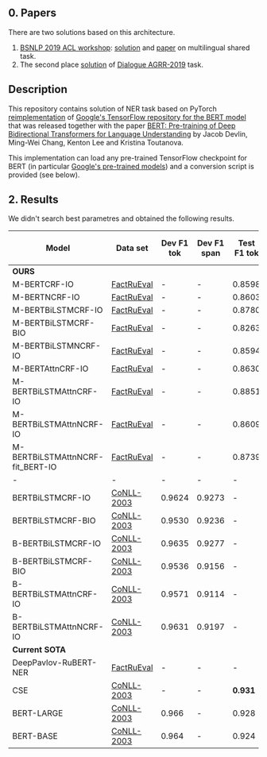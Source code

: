 ## 0. Papers
There are two solutions based on this architecture.
1. [BSNLP 2019 ACL workshop](http://bsnlp.cs.helsinki.fi/shared_task.html): [solution](https://github.com/king-menin/slavic-ner) and [paper](https://arxiv.org/abs/1906.09978) on multilingual shared task.
2. The second place [solution](https://github.com/king-menin/AGRR-2019) of [Dialogue AGRR-2019](https://github.com/dialogue-evaluation/AGRR-2019) task.

## Description
This repository contains solution of NER task based on PyTorch [reimplementation](https://github.com/huggingface/pytorch-pretrained-BERT) of [Google's TensorFlow repository for the BERT model](https://github.com/google-research/bert) that was released together with the paper [BERT: Pre-training of Deep Bidirectional Transformers for Language Understanding](https://arxiv.org/abs/1810.04805) by Jacob Devlin, Ming-Wei Chang, Kenton Lee and Kristina Toutanova.

This implementation can load any pre-trained TensorFlow checkpoint for BERT (in particular [Google's pre-trained models](https://github.com/google-research/bert)) and a conversion script is provided (see below).

## 2. Results
We didn't search best parametres and obtained the following results.

| Model | Data set | Dev F1 tok | Dev F1 span | Test F1 tok | Test F1 span
|-|-|-|-|-|-|
|**OURS**||||||
| M-BERTCRF-IO | [FactRuEval](https://github.com/dialogue-evaluation/factRuEval-2016) | - | - | 0.8598 | 0.7676
| M-BERTNCRF-IO | [FactRuEval](https://github.com/dialogue-evaluation/factRuEval-2016) | - | - | 0.8603 | 0.7783
| M-BERTBiLSTMCRF-IO | [FactRuEval](https://github.com/dialogue-evaluation/factRuEval-2016) | - | - | 0.8780 | 0.8108
| M-BERTBiLSTMCRF-BIO | [FactRuEval](https://github.com/dialogue-evaluation/factRuEval-2016) | - | - | 0.8263 | 0.8051
| M-BERTBiLSTMNCRF-IO | [FactRuEval](https://github.com/dialogue-evaluation/factRuEval-2016) | - | - | 0.8594 | 0.7842
| M-BERTAttnCRF-IO | [FactRuEval](https://github.com/dialogue-evaluation/factRuEval-2016) | - | - | 0.8630 | 0.7879
| M-BERTBiLSTMAttnCRF-IO | [FactRuEval](https://github.com/dialogue-evaluation/factRuEval-2016) | - | - | 0.8851 | 0.8244
| M-BERTBiLSTMAttnNCRF-IO | [FactRuEval](https://github.com/dialogue-evaluation/factRuEval-2016) | - | - | 0.8609 | 0.7869
| M-BERTBiLSTMAttnNCRF-fit_BERT-IO | [FactRuEval](https://github.com/dialogue-evaluation/factRuEval-2016) | - | - |  0.8739 | 0.8201
|-|-|-|-|-|-|
| BERTBiLSTMCRF-IO | [CoNLL-2003](https://github.com/synalp/NER/tree/master/corpus/CoNLL-2003) | 0.9624 | 0.9273 | - | -
| BERTBiLSTMCRF-BIO | [CoNLL-2003](https://github.com/synalp/NER/tree/master/corpus/CoNLL-2003) | 0.9530 | 0.9236 | - | -
| B-BERTBiLSTMCRF-IO | [CoNLL-2003](https://github.com/synalp/NER/tree/master/corpus/CoNLL-2003) | 0.9635 | 0.9277 | - | -
| B-BERTBiLSTMCRF-BIO | [CoNLL-2003](https://github.com/synalp/NER/tree/master/corpus/CoNLL-2003) | 0.9536 | 0.9156 | - | -
| B-BERTBiLSTMAttnCRF-IO | [CoNLL-2003](https://github.com/synalp/NER/tree/master/corpus/CoNLL-2003) | 0.9571 | 0.9114 | - | -
| B-BERTBiLSTMAttnNCRF-IO | [CoNLL-2003](https://github.com/synalp/NER/tree/master/corpus/CoNLL-2003) | 0.9631 | 0.9197 | - | -
|**Current SOTA**||||||
| DeepPavlov-RuBERT-NER | [FactRuEval](https://github.com/dialogue-evaluation/factRuEval-2016) | - | - | - | **0.8266**
| CSE | [CoNLL-2003](https://github.com/synalp/NER/tree/master/corpus/CoNLL-2003) | - | - | **0.931** | -
| BERT-LARGE | [CoNLL-2003](https://github.com/synalp/NER/tree/master/corpus/CoNLL-2003) | 0.966 | - | 0.928 | -
| BERT-BASE | [CoNLL-2003](https://github.com/synalp/NER/tree/master/corpus/CoNLL-2003) | 0.964 | - | 0.924 | -
